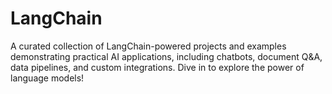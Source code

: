 # LangChain
 A curated collection of LangChain-powered projects and examples demonstrating practical AI applications, including chatbots, document Q&amp;A, data pipelines, and custom integrations. Dive in to explore the power of language models!
